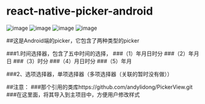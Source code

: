# react-native-picker-android

![image](https://github.com/andylidong/react-native-picker-android/blob/master/pickerImage/1.jpg=100x100)
![image](https://github.com/andylidong/react-native-picker-android/blob/master/pickerImage/2.jpg=100x100)
![image](https://github.com/andylidong/react-native-picker-android/blob/master/pickerImage/3.jpg=100x100)
![image](https://github.com/andylidong/react-native-picker-android/blob/master/pickerImage/4.jpg=100x100)

##这是Android端的picker，它包含了两种类型的picker

###1.时间选择器，包含了五中时间的选择，
###（1）年月日时分
###（2）年月日
###（3）时分
###（4）月日时分
###（5）年月

###2、选项选择器，单项选择器（多项选择器（关联的暂时没有做））

##注意：
###那个引用的类库https://github.com/andylidong/PickerView.git
###在这里面，将其导入到主项目中，方便用户修改样式



